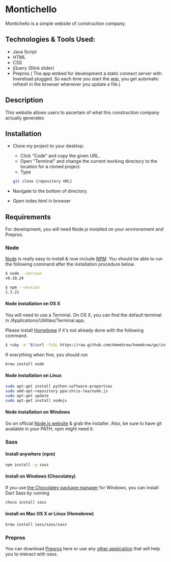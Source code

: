 
# Montichello

Montichello is a simple website of construction company.




## Technologies & Tools Used:

- Java Script
- HTML
- CSS
- jQuery (Slick slider)
- Prepros (
    The app embed for development a static connect server with livereload plugged. So each time you start the app, you get automatic refresh in the browser whenever you update a file.)


## Description 
This website allows users to ascertain of what this construction company actually generates
## Installation

- Clone my project to your desktop:
   - Click “Code” and copy the given URL.
   - Open "Terminal" and change the current working directory to the location for a cloned project.
   - Type 
   ```bash 
   git clone {repository URL}
   ```

- Navigate to the bottom of directory.
- Open index.html in browser 
    
## Requirements 

For development, you will need Node.js installed on your environement and Prepros.

### Node
[Node](https://nodejs.org/en/) is really easy to install & now include [NPM](https://www.npmjs.com). You should be able to run the following command after the installation procedure below.

```bash 
$ node --version
v0.10.24

$ npm --version
1.3.21

```

#### Node installation on OS X

You will need to use a Terminal. On OS X, you can find the default terminal in /Applications/Utilities/Terminal.app.

Please install [Homebrew](https://brew.sh) if it's not already done with the following command.

```bash 
$ ruby -e "$(curl -fsSL https://raw.github.com/Homebrew/homebrew/go/install)"
```
If everything when fine, you should run
```bash
brew install node
```
#### Node installation on Linux
``` bash
sudo apt-get install python-software-properties
sudo add-apt-repository ppa:chris-lea/node.js
sudo apt-get update
sudo apt-get install nodejs
```
#### Node installation on Windows
Go on official [Node.js website](https://nodejs.org/en/) & grab the installer. Also, be sure to have git available in your PATH, npm might need it.

### Sass 
#### Install anywhere (npm)
```bash 
npm install -g sass
```
#### Install on Windows (Chocolatey)
If you use [the Chocolatey package manager](https://chocolatey.org) for Windows, you can install Dart Sass by running
```bash 
choco install sass
```
#### Install on Mac OS X or Linux (Homebrew)
```bash 
brew install sass/sass/sass
```
### Prepros
You can download [Prepros](https://prepros.io/downloads) here or use any [other application](https://sass-lang.com/install) that will help you to interact with sass. 

